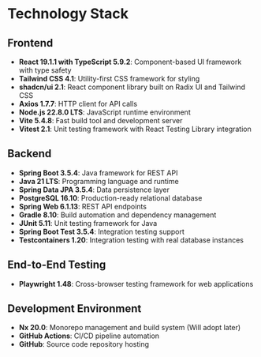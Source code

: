 # Technology Stack

## Frontend
- **React 19.1.1 with TypeScript 5.9.2**: Component-based UI framework with type safety
- **Tailwind CSS 4.1**: Utility-first CSS framework for styling
- **shadcn/ui 2.1**: React component library built on Radix UI and Tailwind CSS
- **Axios 1.7.7**: HTTP client for API calls
- **Node.js 22.8.0 LTS**: JavaScript runtime environment
- **Vite 5.4.8**: Fast build tool and development server
- **Vitest 2.1**: Unit testing framework with React Testing Library integration

## Backend
- **Spring Boot 3.5.4**: Java framework for REST API
- **Java 21 LTS**: Programming language and runtime
- **Spring Data JPA 3.5.4**: Data persistence layer
- **PostgreSQL 16.10**: Production-ready relational database
- **Spring Web 6.1.13**: REST API endpoints
- **Gradle 8.10**: Build automation and dependency management
- **JUnit 5.11**: Unit testing framework for Java
- **Spring Boot Test 3.5.4**: Integration testing support
- **Testcontainers 1.20**: Integration testing with real database instances

## End-to-End Testing
- **Playwright 1.48**: Cross-browser testing framework for web applications

## Development Environment
- **Nx 20.0**: Monorepo management and build system (Will adopt later)
- **GitHub Actions**: CI/CD pipeline automation
- **GitHub**: Source code repository hosting